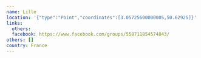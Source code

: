 ```yaml
---
name: Lille
location: '{"type":"Point","coordinates":[3.05725600000005,50.62925]}'
links:
  others: 
  facebook: https://www.facebook.com/groups/558711854574843/
others: []
country: France
---
```

